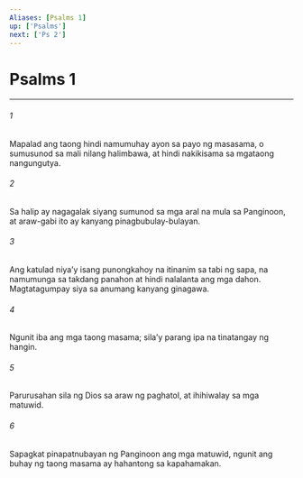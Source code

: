```yaml
---
Aliases: [Psalms 1]
up: ['Psalms']
next: ['Ps 2']
---
```

# Psalms 1

***






















###### 1 










Mapalad ang taong hindi namumuhay ayon sa payo ng masasama, o sumusunod sa mali nilang halimbawa, at hindi nakikisama sa mgataong nangungutya. 





















###### 2 










Sa halip ay nagagalak siyang sumunod sa mga aral na mula sa Panginoon, at araw-gabi ito ay kanyang pinagbubulay-bulayan. 





















###### 3 










Ang katulad niyaʼy isang punongkahoy na itinanim sa tabi ng sapa, na namumunga sa takdang panahon at hindi nalalanta ang mga dahon. Magtatagumpay siya sa anumang kanyang ginagawa. 





















###### 4 










Ngunit iba ang mga taong masama; silaʼy parang ipa na tinatangay ng hangin. 





















###### 5 










Parurusahan sila ng Dios sa araw ng paghatol, at ihihiwalay sa mga matuwid. 





















###### 6 










Sapagkat pinapatnubayan ng Panginoon ang mga matuwid, ngunit ang buhay ng taong masama ay hahantong sa kapahamakan.

